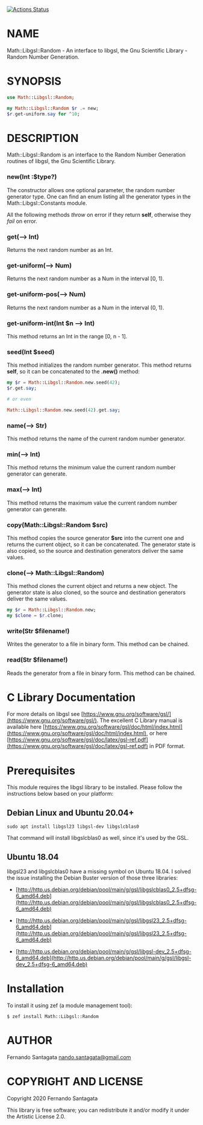 [![Actions Status](https://github.com/frithnanth/raku-Math-Libgsl-Random/workflows/test/badge.svg)](https://github.com/frithnanth/raku-Math-Libgsl-Random/actions)

NAME
====

Math::Libgsl::Random - An interface to libgsl, the Gnu Scientific Library - Random Number Generation.

SYNOPSIS
========

```raku
use Math::Libgsl::Random;

my Math::Libgsl::Random $r .= new;
$r.get-uniform.say for ^10;
```

DESCRIPTION
===========

Math::Libgsl::Random is an interface to the Random Number Generation routines of libgsl, the Gnu Scientific Library.

### new(Int :$type?)

The constructor allows one optional parameter, the random number generator type. One can find an enum listing all the generator types in the Math::Libgsl::Constants module.

All the following methods *throw* on error if they return **self**, otherwise they *fail* on error.

### get(--> Int)

Returns the next random number as an Int.

### get-uniform(--> Num)

Returns the next random number as a Num in the interval [0, 1).

### get-uniform-pos(--> Num)

Returns the next random number as a Num in the interval (0, 1).

### get-uniform-int(Int $n --> Int)

This method returns an Int in the range [0, n - 1].

### seed(Int $seed)

This method initializes the random number generator. This method returns **self**, so it can be concatenated to the **.new()** method:

```raku
my $r = Math::Libgsl::Random.new.seed(42);
$r.get.say;

# or even

Math::Libgsl::Random.new.seed(42).get.say;
```

### name(--> Str)

This method returns the name of the current random number generator.

### min(--> Int)

This method returns the minimum value the current random number generator can generate.

### max(--> Int)

This method returns the maximum value the current random number generator can generate.

### copy(Math::Libgsl::Random $src)

This method copies the source generator **$src** into the current one and returns the current object, so it can be concatenated. The generator state is also copied, so the source and destination generators deliver the same values.

### clone(--> Math::Libgsl::Random)

This method clones the current object and returns a new object. The generator state is also cloned, so the source and destination generators deliver the same values.

```raku
my $r = Math::Libgsl::Random.new;
my $clone = $r.clone;
```

### write(Str $filename!)

Writes the generator to a file in binary form. This method can be chained.

### read(Str $filename!)

Reads the generator from a file in binary form. This method can be chained.

C Library Documentation
=======================

For more details on libgsl see [https://www.gnu.org/software/gsl/](https://www.gnu.org/software/gsl/). The excellent C Library manual is available here [https://www.gnu.org/software/gsl/doc/html/index.html](https://www.gnu.org/software/gsl/doc/html/index.html), or here [https://www.gnu.org/software/gsl/doc/latex/gsl-ref.pdf](https://www.gnu.org/software/gsl/doc/latex/gsl-ref.pdf) in PDF format.

Prerequisites
=============

This module requires the libgsl library to be installed. Please follow the instructions below based on your platform:

Debian Linux and Ubuntu 20.04+
------------------------------

    sudo apt install libgsl23 libgsl-dev libgslcblas0

That command will install libgslcblas0 as well, since it's used by the GSL.

Ubuntu 18.04
------------

libgsl23 and libgslcblas0 have a missing symbol on Ubuntu 18.04. I solved the issue installing the Debian Buster version of those three libraries:

  * [http://http.us.debian.org/debian/pool/main/g/gsl/libgslcblas0_2.5+dfsg-6_amd64.deb](http://http.us.debian.org/debian/pool/main/g/gsl/libgslcblas0_2.5+dfsg-6_amd64.deb)

  * [http://http.us.debian.org/debian/pool/main/g/gsl/libgsl23_2.5+dfsg-6_amd64.deb](http://http.us.debian.org/debian/pool/main/g/gsl/libgsl23_2.5+dfsg-6_amd64.deb)

  * [http://http.us.debian.org/debian/pool/main/g/gsl/libgsl-dev_2.5+dfsg-6_amd64.deb](http://http.us.debian.org/debian/pool/main/g/gsl/libgsl-dev_2.5+dfsg-6_amd64.deb)

Installation
============

To install it using zef (a module management tool):

    $ zef install Math::Libgsl::Random

AUTHOR
======

Fernando Santagata <nando.santagata@gmail.com>

COPYRIGHT AND LICENSE
=====================

Copyright 2020 Fernando Santagata

This library is free software; you can redistribute it and/or modify it under the Artistic License 2.0.

